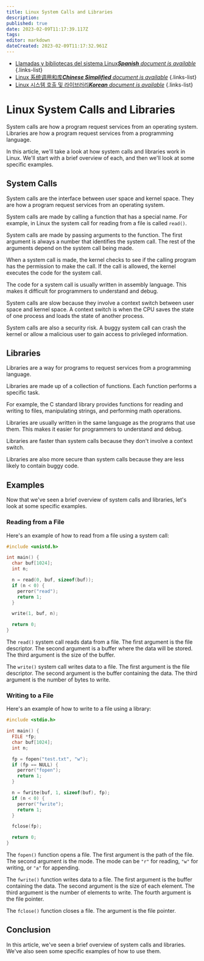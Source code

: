 ```yaml
---
title: Linux System Calls and Libraries
description: 
published: true
date: 2023-02-09T11:17:39.117Z
tags: 
editor: markdown
dateCreated: 2023-02-09T11:17:32.961Z
---
```


- [Llamadas y bibliotecas del sistema Linux***Spanish** document is available*](/es/Knowledge-base/Linux/linux-system-calls-and-libraries)
{.links-list}
- [Linux 系统调用和库***Chinese Simplified** document is available*](/zh/Knowledge-base/Linux/linux-system-calls-and-libraries)
{.links-list}
- [Linux 시스템 호출 및 라이브러리***Korean** document is available*](/ko/Knowledge-base/Linux/linux-system-calls-and-libraries)
{.links-list}


# Linux System Calls and Libraries

System calls are how a program request services from an operating system. Libraries are how a program request services from a programming language.

In this article, we'll take a look at how system calls and libraries work in Linux. We'll start with a brief overview of each, and then we'll look at some specific examples.

## System Calls

System calls are the interface between user space and kernel space. They are how a program request services from an operating system.

System calls are made by calling a function that has a special name. For example, in Linux the system call for reading from a file is called `read()`.

System calls are made by passing arguments to the function. The first argument is always a number that identifies the system call. The rest of the arguments depend on the system call being made.

When a system call is made, the kernel checks to see if the calling program has the permission to make the call. If the call is allowed, the kernel executes the code for the system call.

The code for a system call is usually written in assembly language. This makes it difficult for programmers to understand and debug.

System calls are slow because they involve a context switch between user space and kernel space. A context switch is when the CPU saves the state of one process and loads the state of another process.

System calls are also a security risk. A buggy system call can crash the kernel or allow a malicious user to gain access to privileged information.

## Libraries

Libraries are a way for programs to request services from a programming language.

Libraries are made up of a collection of functions. Each function performs a specific task.

For example, the C standard library provides functions for reading and writing to files, manipulating strings, and performing math operations.

Libraries are usually written in the same language as the programs that use them. This makes it easier for programmers to understand and debug.

Libraries are faster than system calls because they don't involve a context switch.

Libraries are also more secure than system calls because they are less likely to contain buggy code.

## Examples

Now that we've seen a brief overview of system calls and libraries, let's look at some specific examples.

### Reading from a File

Here's an example of how to read from a file using a system call:

```c
#include <unistd.h>

int main() {
  char buf[1024];
  int n;

  n = read(0, buf, sizeof(buf));
  if (n < 0) {
    perror("read");
    return 1;
  }

  write(1, buf, n);

  return 0;
}
```

The `read()` system call reads data from a file. The first argument is the file descriptor. The second argument is a buffer where the data will be stored. The third argument is the size of the buffer.

The `write()` system call writes data to a file. The first argument is the file descriptor. The second argument is the buffer containing the data. The third argument is the number of bytes to write.

### Writing to a File

Here's an example of how to write to a file using a library:

```c
#include <stdio.h>

int main() {
  FILE *fp;
  char buf[1024];
  int n;

  fp = fopen("test.txt", "w");
  if (fp == NULL) {
    perror("fopen");
    return 1;
  }

  n = fwrite(buf, 1, sizeof(buf), fp);
  if (n < 0) {
    perror("fwrite");
    return 1;
  }

  fclose(fp);

  return 0;
}
```

The `fopen()` function opens a file. The first argument is the path of the file. The second argument is the mode. The mode can be `"r"` for reading, `"w"` for writing, or `"a"` for appending.

The `fwrite()` function writes data to a file. The first argument is the buffer containing the data. The second argument is the size of each element. The third argument is the number of elements to write. The fourth argument is the file pointer.

The `fclose()` function closes a file. The argument is the file pointer.

## Conclusion

In this article, we've seen a brief overview of system calls and libraries. We've also seen some specific examples of how to use them.